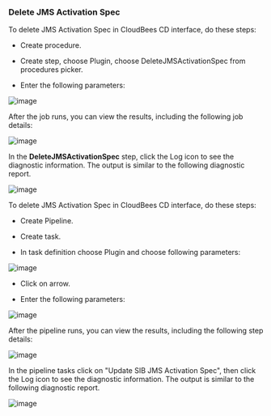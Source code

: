 ### Delete JMS Activation Spec

To delete JMS Activation Spec in CloudBees CD interface, do these steps:

* Create procedure.

* Create step, choose Plugin, choose DeleteJMSActivationSpec from procedures
                    picker.

* Enter the following parameters: 

![image](images/DeleteJMSActivationSpec/ProcedureConfig.png)

                
After the job runs, you can view the results, including the following
job details:

![image](images/DeleteJMSActivationSpec/ProcedureResult.png)

In the **DeleteJMSActivationSpec** step, click the Log icon to see the
diagnostic information. The output is similar to the following
diagnostic report.

![image](images/DeleteJMSActivationSpec/ProcedureLog.png)

To delete JMS Activation Spec in CloudBees CD interface, do these steps:

* Create Pipeline.

* Create task.

* In task definition choose Plugin and choose following parameters:

![image](images/DeleteJMSActivationSpec/PipelinePicker.png)

* Click on arrow.

* Enter the following parameters: 

![image](images/DeleteJMSActivationSpec/PipelineConfig.png)

                
After the pipeline runs, you can view the results, including the
following step details:

![image](images/DeleteJMSActivationSpec/PipelineResult.png)

In the pipeline tasks click on "Update SIB JMS Activation Spec", then click the Log icon to see the
diagnostic information. The output is similar to the following
diagnostic report.

![image](images/DeleteJMSActivationSpec/PipelineLog.png)
